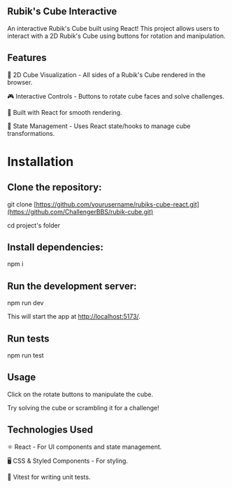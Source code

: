 ## Rubik's Cube Interactive

An interactive Rubik's Cube built using React! This project allows users to interact with a 2D Rubik's Cube using buttons for rotation and manipulation.

## Features

🎨 2D Cube Visualization - All sides of a Rubik's Cube rendered in the browser.

🎮 Interactive Controls - Buttons to rotate cube faces and solve challenges.

🚀 Built with React for smooth rendering.

💾 State Management - Uses React state/hooks to manage cube transformations.

# Installation

## Clone the repository:

git clone [https://github.com/yourusername/rubiks-cube-react.git](https://github.com/ChallengerBBS/rubik-cube.git)

cd project's folder

## Install dependencies:

npm i

## Run the development server:

npm run dev

This will start the app at [ http://localhost:5173/](http://localhost:5173/).

## Run tests

npm run test

## Usage

Click on the rotate buttons to manipulate the cube.

Try solving the cube or scrambling it for a challenge!

## Technologies Used

⚛ React - For UI components and state management.

🖥 CSS & Styled Components - For styling.

🐛 Vitest for writing unit tests.


